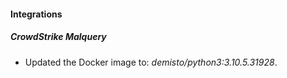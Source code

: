 #### Integrations
##### CrowdStrike Malquery
- Updated the Docker image to: *demisto/python3:3.10.5.31928*.
